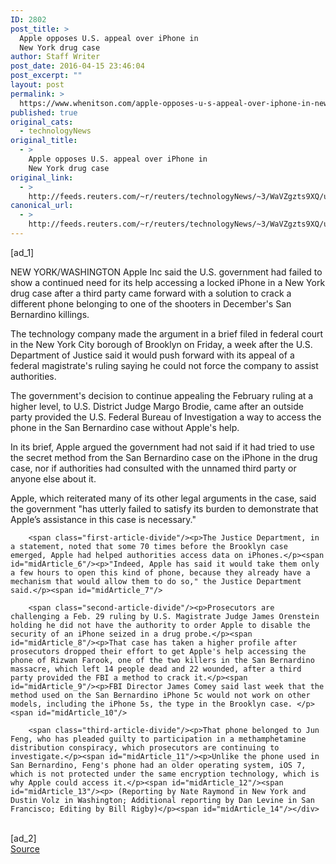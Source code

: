 ```yaml
---
ID: 2802
post_title: >
  Apple opposes U.S. appeal over iPhone in
  New York drug case
author: Staff Writer
post_date: 2016-04-15 23:46:04
post_excerpt: ""
layout: post
permalink: >
  https://www.whenitson.com/apple-opposes-u-s-appeal-over-iphone-in-new-york-drug-case/
published: true
original_cats:
  - technologyNews
original_title:
  - >
    Apple opposes U.S. appeal over iPhone in
    New York drug case
original_link:
  - >
    http://feeds.reuters.com/~r/reuters/technologyNews/~3/WaVZgzts9XQ/us-apple-encryption-idUSKCN0XC2PF
canonical_url:
  - >
    http://feeds.reuters.com/~r/reuters/technologyNews/~3/WaVZgzts9XQ/us-apple-encryption-idUSKCN0XC2PF
---
```

 [ad_1]
<br><div id="articleText">
<span id="midArticle_start"/>

<span id="midArticle_0"/><span class="focusParagraph" readability="5"><p><span class="articleLocation">NEW YORK/WASHINGTON</span> Apple Inc said the U.S. government had failed to show a continued need for its help accessing a locked iPhone in a New York drug case after a third party came forward with a solution to crack a different phone belonging to one of the shooters in December's San Bernardino killings.</p></span><span id="midArticle_1"/><p>The technology company made the argument in a brief filed in federal court in the New York City borough of Brooklyn on Friday, a week after the U.S. Department of Justice said it would push forward with its appeal of a federal magistrate's ruling saying he could not force the company to assist authorities.</p><span id="midArticle_2"/><p>The government's decision to continue appealing the February ruling at a higher level, to U.S. District Judge Margo Brodie, came after an outside party provided the U.S. Federal Bureau of Investigation a way to access the phone in the San Bernardino case without Apple's help.</p><span id="midArticle_3"/><p>In its brief, Apple argued the government had not said if it had tried to use the secret method from the San Bernardino case on the iPhone in the drug case, nor if authorities had consulted with the unnamed third party or anyone else about it.</p><span id="midArticle_4"/><p>Apple, which reiterated many of its other legal arguments in the case, said the government "has utterly failed to satisfy its burden to demonstrate that Apple’s assistance in this case is necessary." </p><span id="midArticle_5"/>
        
        <span class="first-article-divide"/><p>The Justice Department, in a statement, noted that some 70 times before the Brooklyn case emerged, Apple had helped authorities access data on iPhones.</p><span id="midArticle_6"/><p>"Indeed, Apple has said it would take them only a few hours to open this kind of phone, because they already have a mechanism that would allow them to do so," the Justice Department said.</p><span id="midArticle_7"/>
        
        <span class="second-article-divide"/><p>Prosecutors are challenging a Feb. 29 ruling by U.S. Magistrate Judge James Orenstein holding he did not have the authority to order Apple to disable the security of an iPhone seized in a drug probe.</p><span id="midArticle_8"/><p>That case has taken a higher profile after prosecutors dropped their effort to get Apple's help accessing the phone of Rizwan Farook, one of the two killers in the San Bernardino massacre, which left 14 people dead and 22 wounded, after a third party provided the FBI a method to crack it.</p><span id="midArticle_9"/><p>FBI Director James Comey said last week that the method used on the San Bernardino iPhone 5c would not work on other models, including the iPhone 5s, the type in the Brooklyn case. </p><span id="midArticle_10"/>
        
        <span class="third-article-divide"/><p>That phone belonged to Jun Feng, who has pleaded guilty to participation in a methamphetamine distribution conspiracy, which prosecutors are continuing to investigate.</p><span id="midArticle_11"/><p>Unlike the phone used in San Bernardino, Feng's phone had an older operating system, iOS 7, which is not protected under the same encryption technology, which is why Apple could access it.</p><span id="midArticle_12"/><span id="midArticle_13"/><p> (Reporting by Nate Raymond in New York and Dustin Volz in Washington; Additional reporting by Dan Levine in San Francisco; Editing by Bill Rigby)</p><span id="midArticle_14"/></div>
<br>[ad_2]
<br><a href="http://feeds.reuters.com/~r/reuters/technologyNews/~3/WaVZgzts9XQ/us-apple-encryption-idUSKCN0XC2PF">Source </a>